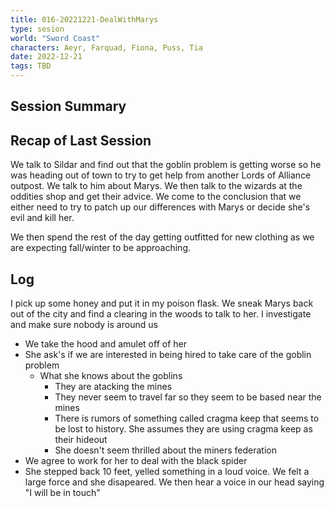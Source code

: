 ```yaml
---
title: 016-20221221-DealWithMarys
type: sesion
world: "Sword Coast"
characters: Aeyr, Farquad, Fiona, Puss, Tia
date: 2022-12-21
tags: TBD
---
```


## Session Summary

## Recap of Last Session

We talk to Sildar and find out that the goblin problem is getting worse so he was heading out of town to try to get help from another Lords of Alliance outpost. We talk to him about Marys. We then talk to the wizards at the oddities shop and get their advice. We come to the conclusion that we either need to try to patch up our differences with Marys or decide she's evil and kill her.

We then spend the rest of the day getting outfitted for new clothing as we are expecting fall/winter to be approaching.

## Log

I pick up some honey and put it in my poison flask.
We sneak Marys back out of the city and find a clearing in the woods to talk to her. I investigate and make sure nobody is around us
* We take the hood and amulet off of her
* She ask's if we are interested in being hired to take care of the goblin problem
	* What she knows about the goblins
		* They are atacking the mines
		* They never seem to travel far so they seem to be based near the mines
		* There is rumors of something called cragma keep that seems to be lost to history. She assumes they are using cragma keep as their hideout
		* She doesn't seem thrilled about the miners federation
* We agree to work for her to deal with the black spider
* She stepped back 10 feet, yelled something in a loud voice. We felt a large force and she disapeared. We then hear a voice in our head saying "I will be in touch"


